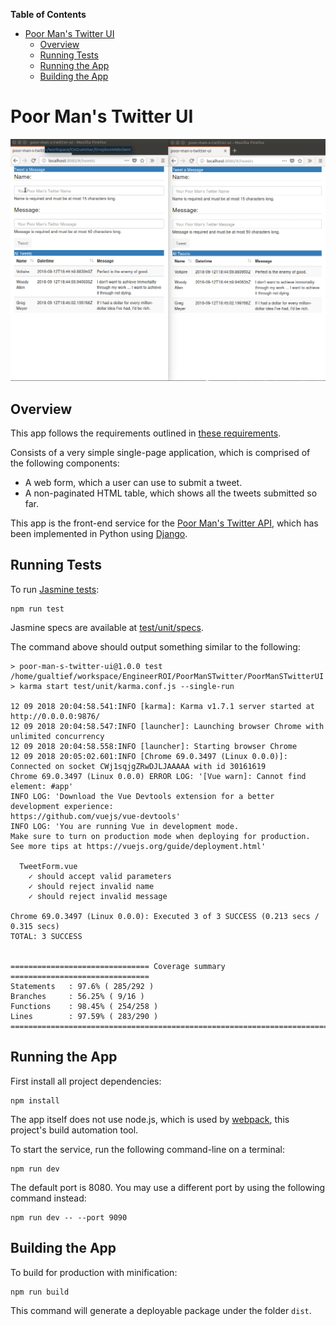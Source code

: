 <!-- START doctoc generated TOC please keep comment here to allow auto update -->
<!-- DON'T EDIT THIS SECTION, INSTEAD RE-RUN doctoc TO UPDATE -->
**Table of Contents**

- [Poor Man's Twitter UI](#poor-mans-twitter-ui)
  - [Overview](#overview)
  - [Running Tests](#running-tests)
  - [Running the App](#running-the-app)
  - [Building the App](#building-the-app)

<!-- END doctoc generated TOC please keep comment here to allow auto update -->

# Poor Man's Twitter UI

<kbd>![Poor Man's Twitter UI](./images/poor_man_s_twitter_ui.gif)</kbd>

## Overview

This app follows the requirements outlined in [these requirements](../requirements/OSR%20Coding%20Sample%20Project.pdf).

Consists of a very simple single-page application, which is comprised of the following components:

- A web form, which a user can use to submit a tweet.
- A non-paginated HTML table, which shows all the tweets submitted so far.

This app is the front-end service for the [Poor Man's Twitter API](../PoorManSTwitterAPI), which has been implemented in Python using [Django](https://www.djangoproject.com/).

## Running Tests

To run [Jasmine tests](https://jasmine.github.io/):

    npm run test

Jasmine specs are available at [test/unit/specs](test/unit/specs).

The command above should output something similar to the following:

    > poor-man-s-twitter-ui@1.0.0 test /home/gualtief/workspace/EngineerROI/PoorManSTwitter/PoorManSTwitterUI
    > karma start test/unit/karma.conf.js --single-run

    12 09 2018 20:04:58.541:INFO [karma]: Karma v1.7.1 server started at http://0.0.0.0:9876/
    12 09 2018 20:04:58.547:INFO [launcher]: Launching browser Chrome with unlimited concurrency
    12 09 2018 20:04:58.558:INFO [launcher]: Starting browser Chrome
    12 09 2018 20:05:02.601:INFO [Chrome 69.0.3497 (Linux 0.0.0)]: Connected on socket CWj1sqjgZRwDJLJAAAAA with id 30161619
    Chrome 69.0.3497 (Linux 0.0.0) ERROR LOG: '[Vue warn]: Cannot find element: #app'
    INFO LOG: 'Download the Vue Devtools extension for a better development experience:
    https://github.com/vuejs/vue-devtools'
    INFO LOG: 'You are running Vue in development mode.
    Make sure to turn on production mode when deploying for production.
    See more tips at https://vuejs.org/guide/deployment.html'

      TweetForm.vue
        ✓ should accept valid parameters
        ✓ should reject invalid name
        ✓ should reject invalid message

    Chrome 69.0.3497 (Linux 0.0.0): Executed 3 of 3 SUCCESS (0.213 secs / 0.315 secs)
    TOTAL: 3 SUCCESS


    =============================== Coverage summary ===============================
    Statements   : 97.6% ( 285/292 )
    Branches     : 56.25% ( 9/16 )
    Functions    : 98.45% ( 254/258 )
    Lines        : 97.59% ( 283/290 )
    ================================================================================

## Running the App

First install all project dependencies:

    npm install

The app itself does not use node.js, which is used by [webpack](https://webpack.js.org/), this project's build automation tool.

To start the service, run the following command-line on a terminal:

    npm run dev

The default port is 8080. You may use a different port by using the following command instead:

    npm run dev -- --port 9090

## Building the App

To build for production with minification:

    npm run build

This command will generate a deployable package under the folder `dist`.
